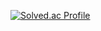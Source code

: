 [![Solved.ac Profile](http://mazassumnida.wtf/api/v2/generate_badge?boj=shockim3710)](https://solved.ac/shockim3710/)